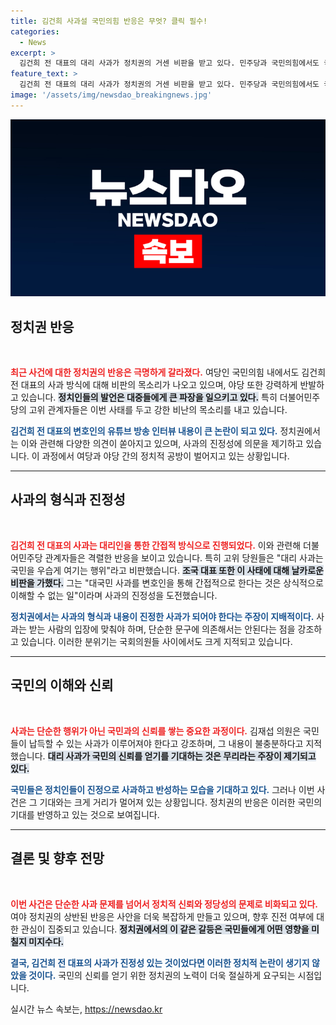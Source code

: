 ```yaml
---
title: 김건희 사과설 국민의힘 반응은 무엇? 클릭 필수!
categories:
  - News
excerpt: >
  김건희 전 대표의 대리 사과가 정치권의 거센 비판을 받고 있다. 민주당과 국민의힘에서도 국민을 우습게 여긴다는 지적이 이어지며 논란이 확산. 조국 대표는 눈 가리고 아웅이라며 강한 반감을 표했다.
feature_text: >
  김건희 전 대표의 대리 사과가 정치권의 거센 비판을 받고 있다. 민주당과 국민의힘에서도 국민을 우습게 여긴다는 지적이 이어지며 논란이 확산. 조국 대표는 눈 가리고 아웅이라며 강한 반감을 표했다.
image: '/assets/img/newsdao_breakingnews.jpg'
---
```


<p><img src="/assets/img/newsdao_breakingnews.jpg" alt="pcversion 속보" /></p>

<h2 data-ke-size="size26">정치권 반응</h2>

<p data-ke-size="size16">&nbsp;</p>

<p><b><span style="color: #ee2323;">최근 사건에 대한 정치권의 반응은 극명하게 갈라졌다.</span></b> 여당인 국민의힘 내에서도 김건희 전 대표의 사과 방식에 대해 비판의 목소리가 나오고 있으며, 야당 또한 강력하게 반발하고 있습니다. <b><span style="background-color: #21538527;">정치인들의 발언은 대중들에게 큰 파장을 일으키고 있다.</span></b> 특히 더불어민주당의 고위 관계자들은 이번 사태를 두고 강한 비난의 목소리를 내고 있습니다.</p>

<p><b><span style="color: #1a5490;">김건희 전 대표의 변호인의 유튜브 방송 인터뷰 내용이 큰 논란이 되고 있다.</span></b> 정치권에서는 이와 관련해 다양한 의견이 쏟아지고 있으며, 사과의 진정성에 의문을 제기하고 있습니다. 이 과정에서 여당과 야당 간의 정치적 공방이 벌어지고 있는 상황입니다. </p>

<hr>

<h2 data-ke-size="size26">사과의 형식과 진정성</h2>

<p data-ke-size="size16">&nbsp;</p>

<p><b><span style="color: #ee2323;">김건희 전 대표의 사과는 대리인을 통한 간접적 방식으로 진행되었다.</span></b> 이와 관련해 더불어민주당 관계자들은 격렬한 반응을 보이고 있습니다. 특히 고위 당원들은 "대리 사과는 국민을 우습게 여기는 행위"라고 비판했습니다. <b><span style="background-color: #21538527;">조국 대표 또한 이 사태에 대해 날카로운 비판을 가했다.</span></b> 그는 "대국민 사과를 변호인을 통해 간접적으로 한다는 것은 상식적으로 이해할 수 없는 일"이라며 사과의 진정성을 도전했습니다.</p>

<p><b><span style="color: #1a5490;">정치권에서는 사과의 형식과 내용이 진정한 사과가 되어야 한다는 주장이 지배적이다.</span></b> 사과는 받는 사람의 입장에 맞춰야 하며, 단순한 문구에 의존해서는 안된다는 점을 강조하고 있습니다. 이러한 분위기는 국회의원들 사이에서도 크게 지적되고 있습니다.</p>

<hr>

<h2 data-ke-size="size26">국민의 이해와 신뢰</h2>

<p data-ke-size="size16">&nbsp;</p>

<p><b><span style="color: #ee2323;">사과는 단순한 행위가 아닌 국민과의 신뢰를 쌓는 중요한 과정이다.</span></b> 김재섭 의원은 국민들이 납득할 수 있는 사과가 이루어져야 한다고 강조하며, 그 내용이 불충분하다고 지적했습니다. <b><span style="background-color: #21538527;">대리 사과가 국민의 신뢰를 얻기를 기대하는 것은 무리라는 주장이 제기되고 있다.</span></b> </p>

<p><b><span style="color: #1a5490;">국민들은 정치인들이 진정으로 사과하고 반성하는 모습을 기대하고 있다.</span></b> 그러나 이번 사건은 그 기대와는 크게 거리가 멀어져 있는 상황입니다. 정치권의 반응은 이러한 국민의 기대를 반영하고 있는 것으로 보여집니다.</p>

<hr>

<h2 data-ke-size="size26">결론 및 향후 전망</h2>

<p data-ke-size="size16">&nbsp;</p>

<p><b><span style="color: #ee2323;">이번 사건은 단순한 사과 문제를 넘어서 정치적 신뢰와 정당성의 문제로 비화되고 있다.</span></b> 여야 정치권의 상반된 반응은 사안을 더욱 복잡하게 만들고 있으며, 향후 진전 여부에 대한 관심이 집중되고 있습니다. <b><span style="background-color: #21538527;">정치권에서의 이 같은 갈등은 국민들에게 어떤 영향을 미칠지 미지수다.</span></b> </p>

<p><b><span style="color: #1a5490;">결국, 김건희 전 대표의 사과가 진정성 있는 것이었다면 이러한 정치적 논란이 생기지 않았을 것이다.</span></b> 국민의 신뢰를 얻기 위한 정치권의 노력이 더욱 절실하게 요구되는 시점입니다.</p>
실시간 뉴스 속보는, <a href="https://newsdao.kr" rel="dofollow">https://newsdao.kr</a>


